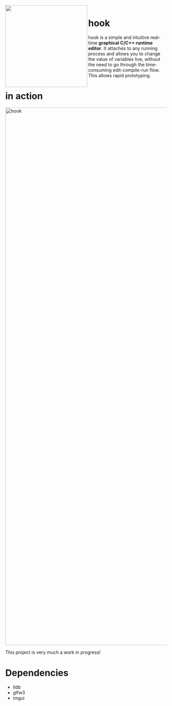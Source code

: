 <img align="left" width="256" height="256" src="https://github.com/abolinsky/hook/assets/5623716/e1ff852a-0216-4bc4-8706-a8c56529abb8"/>

# hook
hook is a simple and intuitive real-time **graphical C/C++ runtime editor**. It attaches to any running process and allows you to change the value of variables live, without the need to go through the time-consuming edit-compile-run flow. This allows rapid prototyping.

# in action
<img width="1681" alt="hook" src="https://github.com/abolinsky/hook/assets/5623716/5260dc04-2cb4-467b-aa4c-180306c7be27">

This project is very much a work in progress!

# Dependencies
- lldb
- glfw3
- imgui
